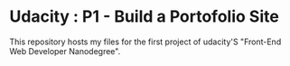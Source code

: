 # Udacity : P1 - Build a Portofolio Site 

This repository hosts my files for the first project of udacity'S "Front-End Web Developer Nanodegree".
